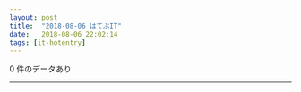 ```yaml
---
layout: post
title:  "2018-08-06 はてぶIT"
date:   2018-08-06 22:02:14
tags: [it-hotentry]
---
```

0 件のデータあり

<hr>
